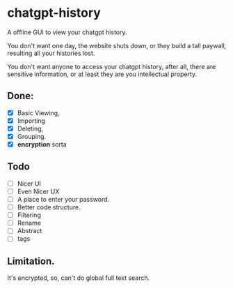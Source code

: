 # chatgpt-history

A offline GUI to view your chatgpt history.

You don't want one day, the website shuts down, or they build a tall paywall, resulting all your histories lost.

You don't want anyone to access your chatgpt history, after all, there are sensitive information, or at least they are you intellectual property.

## Done:
- [x] Basic Viewing,
- [x] Importing
- [x] Deleting,
- [x] Grouping.
- [x] __encryption__ sorta

## Todo
- [ ] Nicer UI
- [ ] Even Nicer UX
- [ ] A place to enter your password.
- [ ] Better code structure.
- [ ] Filtering
- [ ] Rename
- [ ] Abstract
- [ ] tags

## Limitation.
It's encrypted, so, can't do global full text search. 
